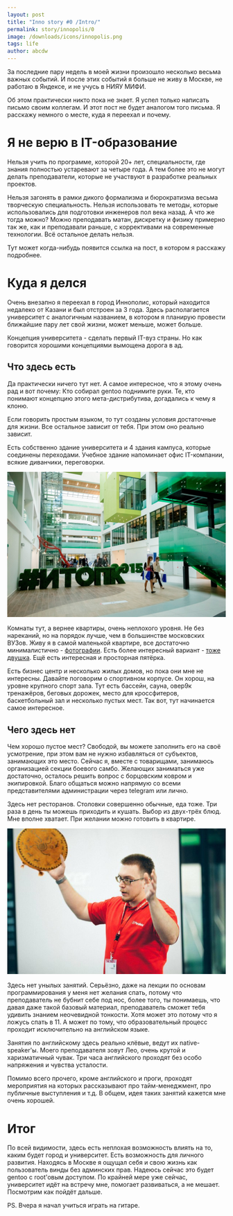 ```yaml
---
layout: post
title: "Inno story #0 /Intro/"
permalink: story/innopolis/0
image: /downloads/icons/innopolis.png
tags: life
author: abcdw
---
```


За последние пару недель в моей жизни произошло несколько весьма важных
событий. И после этих событий я больше не живу в Москве, не работаю в Яндексе,
и не учусь в НИЯУ МИФИ.

Об этом практически никто пока не знает. Я успел только написать письмо своим
коллегам. И этот пост не будет аналогом того письма. Я расскажу немного о
месте, куда я переехал и почему.

# Я не верю в IT-образование

Нельзя учить по программе, которой 20+ лет, специальности, где знания полностью
устаревают за четыре года. А тем более это не могут делать преподаватели,
которые не участвуют в разработке реальных проектов.

Нельзя загонять в рамки дикого формализма и бюрократизма весьма творческую
специальность. Нельзя использовать те методы, которые использовались для
подготовки инженеров пол века назад. А что же тогда можно?
Можно преподавать матан, дискретку и физику примерно так же, как и преподавали
раньше, с коррективами на современные технологии. Всё остальное делать нельзя.

Тут может когда-нибудь появится ссылка на пост, в котором я расскажу
подробнее.

# Куда я делся

Очень внезапно я переехал в город Иннополис, который находится недалеко
от Казани и был отстроен за 3 года. Здесь располагается университет с
аналогичным названием, в котором я планирую провести ближайшие пару лет свой
жизни, может меньше, может больше.

Концепция университета - сделать первый IT-вуз страны.
Но как говорится хорошими концепциями вымощена дорога в ад.

## Что здесь есть

Да практически ничего тут нет. А самое интересное, что я этому очень рад и вот
почему:
Кто собирал gentoo поднимите руки. Те, кто понимают концепцию этого
мета-дистрибутива, догадались к чему я клоню.

Если говорить простым языком, то тут созданы условия достаточные для жизни.
Все остальное зависит от тебя. При этом оно реально зависит.

Есть собственно здание университета и 4 здания кампуса, которые соединены
переходами. Учебное здание напоминает офис IT-компании, всякие диванчики,
переговорки.

<div style="text-align: center">
    <img src="/downloads/innostory/inside01.jpg" alt="">
</div>

Комнаты тут, а вернее квартиры, очень неплохого уровня. Не без нареканий,
но на порядок лучше, чем в большинстве московских ВУЗов.
Живу я в самой маленькой квартире, все достаточно минималистично -
[фотографии][].
Есть более интересный вариант - [тоже двушка][]. Ещё есть интересная и
просторная пятёрка.

Есть бизнес центр и несколько жилых домов, но пока они мне не интересны.
Давайте поговорим о спортивном корпусе. Он хорош, на уровне крупного спорт
зала. Тут есть бассейн, сауна, овер9к тренажёров, беговых дорожек,
место для кроссфитеров, баскетбольный зал и несколько пустых мест.
Так вот, тут начинается самое интересное.

## Чего здесь нет

Чем хорошо пустое мест? Свободой, вы можете заполнить его на своё усмотрение,
при этом вам не нужно избавляться от субъектов, занимающих это место. Сейчас
я, вместе с товарищами, занимаюсь организацией секции боевого самбо. Желающих
заниматься уже достаточно, осталось решить вопрос с борцовским ковром и
экипировкой. Благо общаться можно напрямую со всеми представителями
администрации через telegram или лично.

Здесь нет ресторанов. Столовки совершенно обычные, еда тоже. Три раза в день
ты можешь приходить и кушать. Выбор из двух-трёх блюд. Мне вполне хватает.
При желании можно готовить в квартире.

<div style="text-align: center">
    <img src="/downloads/innostory/lection01.jpg" alt="">
</div>

Здесь нет унылых занятий. Серьёзно, даже на лекции по основам программирования
у меня нет желания спать, потому что преподаватель не бубнит себе под нос,
более того, ты понимаешь, что давая даже такой базовый материал, преподаватель
сможет тебя удивить знанием неочевидной тонкости. Хотя может это потому что
я ложусь спать в 11. А может по тому, что образовательный процесс проходит
исключительно на английском языке.

Занятия по английскому здесь реально клёвые, ведут их native-speaker'ы.
Моего преподавателя зовут Лео, очень крутой и харизматичный чувак. Три часа
английского проходят без особо напряжения и чувства усталости.

Помимо всего прочего, кроме английского и проги, проходят мероприятия на
которых рассказывают про тайм-менеджмент, про публичные выступления и т.д.
В общем, идея таких занятий кажется мне очень хорошей.

# Итог

По всей видимости, здесь есть неплохая возможность влиять на то, каким будет
город и университет. Есть возможность для личного развития.
Находясь в Москве я ощущал себя и свою жизнь как пользователь винды
без админских прав. Надеюсь сейчас это будет gentoo с root'овым доступом.
По крайней мере уже сейчас, университет идёт на встречу мне,
помогает развиваться, а не мешает. Посмотрим как пойдёт дальше.

PS. Вчера я начал учиться играть на гитаре.

[тоже двушка]:  https://vk.com/wall-56385969?offset=460&own=1&w=wall-56385969_568
[фотографии]:   https://yadi.sk/d/dkbFTdnViDo67
